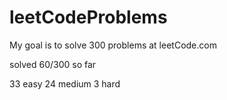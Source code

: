 # leetCodeProblems
My goal is to solve 300 problems at leetCode.com

solved 60/300 so far

33 easy
24 medium
3 hard
